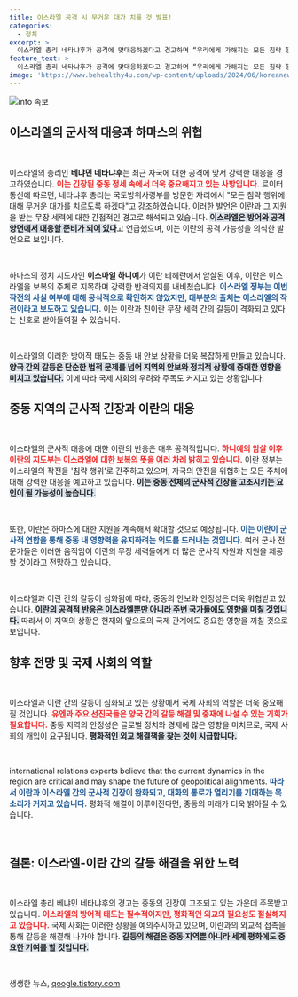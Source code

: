 ```yaml
---
title: 이스라엘 공격 시 무거운 대가 치를 것 발표!
categories:
  - 정치
excerpt: >
  이스라엘 총리 네타냐후가 공격에 맞대응하겠다고 경고하며 “우리에게 가해지는 모든 침략 행위에 무거운 대가를 치르도록 할 것이라고 선언했다. 이란의 보복 위협이 고조되는 가운데, 중동 정세가 갈수록 긴박해지고 있다. 클릭해 숨막히는 상황을 확인하세요!
feature_text: >
  이스라엘 총리 네타냐후가 공격에 맞대응하겠다고 경고하며 “우리에게 가해지는 모든 침략 행위에 무거운 대가를 치르도록 할 것이라고 선언했다. 이란의 보복 위협이 고조되는 가운데, 중동 정세가 갈수록 긴박해지고 있다. 클릭해 숨막히는 상황을 확인하세요!
image: 'https://www.behealthy4u.com/wp-content/uploads/2024/06/koreanews.jpg'
---
```


<p><img src="https://www.behealthy4u.com/wp-content/uploads/2024/06/koreanews.jpg" alt="info 속보" /></p>

<h2 data-ke-size="size26">이스라엘의 군사적 대응과 하마스의 위협</h2>

<p data-ke-size="size16">&nbsp;</p>

<p>이스라엘의 총리인 <strong>베냐민 네타냐후</strong>는 최근 자국에 대한 공격에 맞서 강력한 대응을 경고하였습니다. <b><span style="color: #ee2323;">이는 긴장된 중동 정세 속에서 더욱 중요해지고 있는 사항입니다.</span></b> 로이터 통신에 따르면, 네타냐후 총리는 국토방위사령부를 방문한 자리에서 "모든 침략 행위에 대해 무거운 대가를 치르도록 하겠다"고 강조하였습니다. 이러한 발언은 이란과 그 지원을 받는 무장 세력에 대한 간접적인 경고로 해석되고 있습니다. <b><span style="background-color: #21538527;">이스라엘은 방어와 공격 양면에서 대응할 준비가 되어 있다</span></b>고 언급했으며, 이는 이란의 공격 가능성을 의식한 발언으로 보입니다.</p>

<p data-ke-size="size16">&nbsp;</p>

<p>하마스의 정치 지도자인 <strong>이스마일 하니예</strong>가 이란 테헤란에서 암살된 이후, 이란은 이스라엘을 보복의 주체로 지목하며 강력한 반격의지를 내비쳤습니다. <b><span style="color: #1a5490;">이스라엘 정부는 이번 작전의 사실 여부에 대해 공식적으로 확인하지 않았지만, 대부분의 출처는 이스라엘의 작전이라고 보도하고 있습니다.</span></b> 이는 이란과 친이란 무장 세력 간의 갈등이 격화되고 있다는 신호로 받아들여질 수 있습니다.</p>

<p data-ke-size="size16">&nbsp;</p>

<p>이스라엘의 이러한 방어적 태도는 중동 내 안보 상황을 더욱 복잡하게 만들고 있습니다. <b><span style="background-color: #21538527;">양국 간의 갈등은 단순한 법적 문제를 넘어 지역의 안보와 정치적 상황에 중대한 영향을 미치고 있습니다.</span></b> 이에 따라 국제 사회의 우려와 주목도 커지고 있는 상황입니다. </p>

<h2 data-ke-size="size26">중동 지역의 군사적 긴장과 이란의 대응</h2>

<p data-ke-size="size16">&nbsp;</p>

<p>이스라엘의 군사적 대응에 대한 이란의 반응은 매우 공격적입니다. <b><span style="color: #ee2323;">하니예의 암살 이후 이란의 지도부는 이스라엘에 대한 보복의 뜻을 여러 차례 밝히고 있습니다.</span></b> 이란 정부는 이스라엘의 작전을 '침략 행위'로 간주하고 있으며, 자국의 안전을 위협하는 모든 주체에 대해 강력한 대응을 예고하고 있습니다. <b><span style="background-color: #21538527;">이는 중동 전체의 군사적 긴장을 고조시키는 요인이 될 가능성이 높습니다.</span></b></p>

<p data-ke-size="size16">&nbsp;</p>

<p>또한, 이란은 하마스에 대한 지원을 계속해서 확대할 것으로 예상됩니다. <b><span style="color: #1a5490;">이는 이란이 군사적 연합을 통해 중동 내 영향력을 유지하려는 의도를 드러내는 것입니다.</span></b> 여러 군사 전문가들은 이러한 움직임이 이란의 무장 세력들에게 더 많은 군사적 자원과 지원을 제공할 것이라고 전망하고 있습니다.</p>

<p data-ke-size="size16">&nbsp;</p>

<p>이스라엘과 이란 간의 갈등이 심화됨에 따라, 중동의 안보와 안정성은 더욱 위협받고 있습니다. <b><span style="background-color: #21538527;">이란의 공격적 반응은 이스라엘뿐만 아니라 주변 국가들에도 영향을 미칠 것입니다.</span></b> 따라서 이 지역의 상황은 현재와 앞으로의 국제 관계에도 중요한 영향을 끼칠 것으로 보입니다.</p>

<h2 data-ke-size="size26">향후 전망 및 국제 사회의 역할</h2>

<p data-ke-size="size16">&nbsp;</p>

<p>이스라엘과 이란 간의 갈등이 심화되고 있는 상황에서 국제 사회의 역할은 더욱 중요해질 것입니다. <b><span style="color: #ee2323;">유엔과 주요 선진국들은 양국 간의 갈등 해결 및 중재에 나설 수 있는 기회가 필요합니다.</span></b> 중동 지역의 안정성은 글로벌 정치와 경제에 많은 영향을 미치므로, 국제 사회의 개입이 요구됩니다. <b><span style="background-color: #21538527;">평화적인 외교 해결책을 찾는 것이 시급합니다.</span></b></p>

<p data-ke-size="size16">&nbsp;</p>

<p>international relations experts believe that the current dynamics in the region are critical and may shape the future of geopolitical alignments. <b><span style="color: #1a5490;">따라서 이란과 이스라엘 간의 군사적 긴장이 완화되고, 대화의 통로가 열리기를 기대하는 목소리가 커지고 있습니다.</span></b> 평화적 해결이 이루어진다면, 중동의 미래가 더욱 밝아질 수 있습니다.</p>

<p data-ke-size="size16">&nbsp;</p>

<h2 data-ke-size="size26">결론: 이스라엘-이란 간의 갈등 해결을 위한 노력</h2>

<p data-ke-size="size16">&nbsp;</p>

<p>이스라엘 총리 베냐민 네타냐후의 경고는 중동의 긴장이 고조되고 있는 가운데 주목받고 있습니다. <b><span style="color: #ee2323;">이스라엘의 방어적 태도는 필수적이지만, 평화적인 외교의 필요성도 절실해지고 있습니다.</span></b> 국제 사회는 이러한 상황을 예의주시하고 있으며, 이란과의 외교적 접촉을 통해 갈등을 해결해 나가야 합니다. <b><span style="background-color: #21538527;">갈등의 해결은 중동 지역뿐 아니라 세계 평화에도 중요한 기여를 할 것입니다.</span></b></p>

<p data-ke-size="size16">&nbsp;</p>
생생한 뉴스, <a href="https://qoogle.tistory.com" rel="dofollow">qoogle.tistory.com</a>


